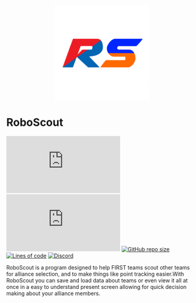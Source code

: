 <p align="center">
  <img width="250px" src="Assets/Sprites/RS Logo.png">
</p>

# RoboScout

[![Latest Release](https://img.shields.io/badge/dynamic/json?color=%230026ff&label=Release%20Version&query=LatestVersion&url=https%3%2F%2Falphawarestudios.com%2FData%2FRoboScout.json)](https://alphawarestudios.com/Downloads)
[![Latest Beta Release](https://img.shields.io/badge/dynamic/json?color=%23ff6a00&label=Beta%20Version&query=LatestBetaVersion&url=https%3%2F%2Falphawarestudios.com%2FData%2FRoboScout.json)](https://alphawarestudios.com/Downloads)
[![GitHub repo size](https://img.shields.io/github/repo-size/AlphaWare-Studios/RoboScout?label=Repository%20Size)](https://github.com/AlphaWare-Studios/RoboScout)
[![Lines of code](https://img.shields.io/tokei/lines/github/AlphaWare-Studios/RoboScout?label=Lines%20of%20Code)](https://github.com/AlphaWare-Studios/RoboScout)
[![Discord](https://img.shields.io/discord/815672460283346945?color=5865F2&label=Discord&logo=Discord)](https://discord.gg/2rfXFMK3xG)

RoboScout is a program designed to help FIRST teams scout other teams for alliance selection, and to make things like point tracking easier.​ With RoboScout you can save and load data about teams or even view it all at once in a easy to understand present screen allowing for quick decision making about your alliance members.
